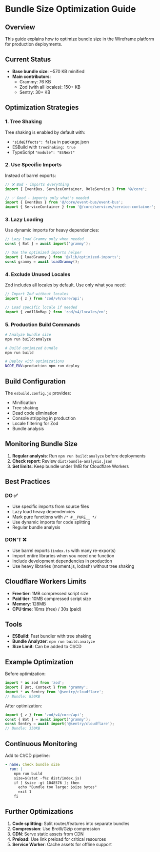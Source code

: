 # Bundle Size Optimization Guide

## Overview

This guide explains how to optimize bundle size in the Wireframe platform for production deployments.

## Current Status

- **Base bundle size**: ~570 KB minified
- **Main contributors**:
  - Grammy: 76 KB
  - Zod (with all locales): 150+ KB
  - Sentry: 30+ KB

## Optimization Strategies

### 1. Tree Shaking

Tree shaking is enabled by default with:

- `"sideEffects": false` in package.json
- ESBuild with `treeShaking: true`
- TypeScript `"module": "ESNext"`

### 2. Use Specific Imports

Instead of barrel exports:

```typescript
// ❌ Bad - imports everything
import { EventBus, ServiceContainer, RoleService } from '@/core';

// ✅ Good - imports only what's needed
import { EventBus } from '@/core/event-bus/event-bus';
import { ServiceContainer } from '@/core/services/service-container';
```

### 3. Lazy Loading

Use dynamic imports for heavy dependencies:

```typescript
// Lazy load Grammy only when needed
const { Bot } = await import('grammy');

// Use the optimized imports helper
import { loadGrammy } from '@/lib/optimized-imports';
const grammy = await loadGrammy();
```

### 4. Exclude Unused Locales

Zod includes all locales by default. Use only what you need:

```typescript
// Import Zod without locales
import { z } from 'zod/v4/core/api';

// Load specific locale if needed
import { zodI18nMap } from 'zod/v4/locales/en';
```

### 5. Production Build Commands

```bash
# Analyze bundle size
npm run build:analyze

# Build optimized bundle
npm run build

# Deploy with optimizations
NODE_ENV=production npm run deploy
```

## Build Configuration

The `esbuild.config.js` provides:

- Minification
- Tree shaking
- Dead code elimination
- Console stripping in production
- Locale filtering for Zod
- Bundle analysis

## Monitoring Bundle Size

1. **Regular analysis**: Run `npm run build:analyze` before deployments
2. **Check report**: Review `dist/bundle-analysis.json`
3. **Set limits**: Keep bundle under 1MB for Cloudflare Workers

## Best Practices

### DO ✅

- Use specific imports from source files
- Lazy load heavy dependencies
- Mark pure functions with `/* #__PURE__ */`
- Use dynamic imports for code splitting
- Regular bundle analysis

### DON'T ❌

- Use barrel exports (`index.ts` with many re-exports)
- Import entire libraries when you need one function
- Include development dependencies in production
- Use heavy libraries (moment.js, lodash) without tree shaking

## Cloudflare Workers Limits

- **Free tier**: 1MB compressed script size
- **Paid tier**: 10MB compressed script size
- **Memory**: 128MB
- **CPU time**: 10ms (free) / 30s (paid)

## Tools

- **ESBuild**: Fast bundler with tree shaking
- **Bundle Analyzer**: `npm run build:analyze`
- **Size Limit**: Can be added to CI/CD

## Example Optimization

Before optimization:

```typescript
import * as zod from 'zod';
import { Bot, Context } from 'grammy';
import * as Sentry from '@sentry/cloudflare';
// Bundle: 850KB
```

After optimization:

```typescript
import { z } from 'zod/v4/core/api';
const { Bot } = await import('grammy');
const Sentry = await import('@sentry/cloudflare');
// Bundle: 350KB
```

## Continuous Monitoring

Add to CI/CD pipeline:

```yaml
- name: Check bundle size
  run: |
    npm run build
    size=$(stat -f%z dist/index.js)
    if [ $size -gt 1048576 ]; then
      echo "Bundle too large: $size bytes"
      exit 1
    fi
```

## Further Optimizations

1. **Code splitting**: Split routes/features into separate bundles
2. **Compression**: Use Brotli/Gzip compression
3. **CDN**: Serve static assets from CDN
4. **Preload**: Use link preload for critical resources
5. **Service Worker**: Cache assets for offline support
